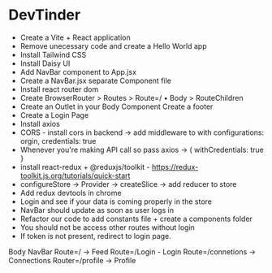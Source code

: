 # DevTinder

- Create a Vite + React application
- Remove unecessary code and create a Hello World app
- Install Tailwind CSS
- Install Daisy UI
- Add NavBar component to App.jsx
- Create a NavBar.jsx separate Component file
- Install react router dom
- Create BrowserRouter > Routes > Route=/ • Body > RouteChildren
- Create an Outlet in your Body Component Create a footer
- Create a Login Page
- Install axios
- CORS - install cors in backend → add middleware to with configurations: orgin, credentials: true
- Whenever you're making API call so pass axios → ( withCredentials: true }
- install react-redux + @reduxjs/toolkit - https://redux-toolkit.js.org/tutorials/quick-start
- configureStore → Provider → createSlice → add reducer to store
- Add redux devtools in chrome
- Login and see if your data is coming properly in the store
- NavBar should update as soon as user logs in
- Refactor our code to add constants file + create a components folder
- You should not be access other routes without login
- If token is not present, redirect to login page.

Body
    NavBar
    Route=/ → Feed
    Route=/Login - Login
    Route=/connetions → Connections
    Router=/profile → Profile